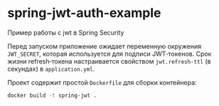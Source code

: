 # spring-jwt-auth-example
Пример работы с jwt в Spring Security

Перед запуском приложение ожидает переменную окружения `JWT_SECRET`,
которая используется для подписи JWT‑токенов. Срок жизни refresh‑токена
настраивается свойством `jwt.refresh-ttl` (в секундах) в `application.yml`.

Проект содержит простой `Dockerfile` для сборки контейнера:

```bash
docker build -t spring-jwt .
```

